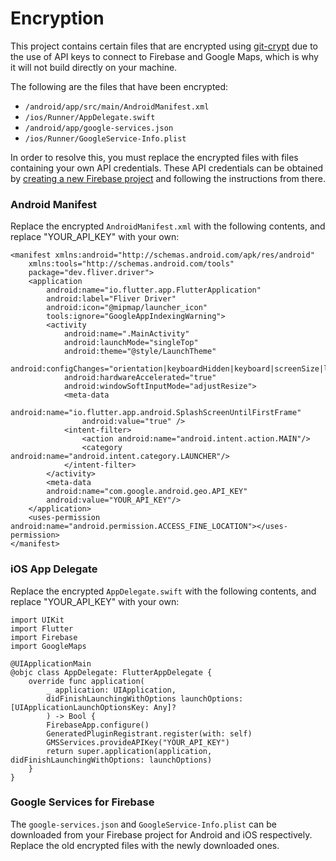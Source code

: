 # Encryption

This project contains certain files that are encrypted using [git-crypt](https://github.com/AGWA/git-crypt) due to the use of API keys to connect to Firebase and Google Maps, which is why it will not build directly on your machine.

The following are the files that have been encrypted:

-   `/android/app/src/main/AndroidManifest.xml`
-   `/ios/Runner/AppDelegate.swift`
-   `/android/app/google-services.json`
-   `/ios/Runner/GoogleService-Info.plist`

In order to resolve this, you must replace the encrypted files with files containing your own API credentials. These API credentials can be obtained by [creating a new Firebase project](https://console.firebase.google.com/) and following the instructions from there.

### Android Manifest
Replace the encrypted `AndroidManifest.xml` with the following contents, and replace "YOUR_API_KEY" with your own:

```
<manifest xmlns:android="http://schemas.android.com/apk/res/android"
    xmlns:tools="http://schemas.android.com/tools"
    package="dev.fliver.driver">
    <application
        android:name="io.flutter.app.FlutterApplication"
        android:label="Fliver Driver"
        android:icon="@mipmap/launcher_icon"
        tools:ignore="GoogleAppIndexingWarning">
        <activity
            android:name=".MainActivity"
            android:launchMode="singleTop"
            android:theme="@style/LaunchTheme"
            android:configChanges="orientation|keyboardHidden|keyboard|screenSize|locale|layoutDirection|fontScale|screenLayout|density|uiMode"
            android:hardwareAccelerated="true"
            android:windowSoftInputMode="adjustResize">
            <meta-data
                android:name="io.flutter.app.android.SplashScreenUntilFirstFrame"
                android:value="true" />
            <intent-filter>
                <action android:name="android.intent.action.MAIN"/>
                <category android:name="android.intent.category.LAUNCHER"/>
            </intent-filter>
        </activity>
        <meta-data
        android:name="com.google.android.geo.API_KEY"
        android:value="YOUR_API_KEY"/>
    </application>
    <uses-permission android:name="android.permission.ACCESS_FINE_LOCATION"></uses-permission>
</manifest>
```

### iOS App Delegate

Replace the encrypted `AppDelegate.swift` with the following contents, and replace "YOUR_API_KEY" with your own:

```
import UIKit
import Flutter
import Firebase
import GoogleMaps

@UIApplicationMain
@objc class AppDelegate: FlutterAppDelegate {
    override func application(
        _ application: UIApplication,
        didFinishLaunchingWithOptions launchOptions: [UIApplicationLaunchOptionsKey: Any]?
        ) -> Bool {
        FirebaseApp.configure()
        GeneratedPluginRegistrant.register(with: self)
        GMSServices.provideAPIKey("YOUR_API_KEY")
        return super.application(application, didFinishLaunchingWithOptions: launchOptions)
    }
}
```

### Google Services for Firebase

The `google-services.json` and `GoogleService-Info.plist` can be downloaded from your Firebase project for Android and iOS respectively. Replace the old encrypted files with the newly downloaded ones.
